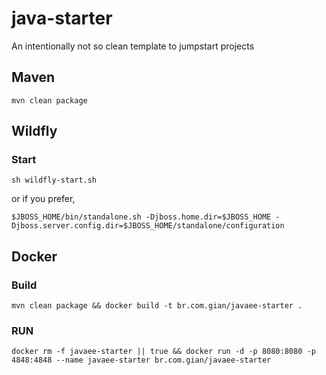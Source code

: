 # java-starter
An intentionally not so clean template to jumpstart projects

## Maven
`
mvn clean package
`

## Wildfly
### Start
`
sh wildfly-start.sh
`

or if you prefer,

`
$JBOSS_HOME/bin/standalone.sh -Djboss.home.dir=$JBOSS_HOME
    -Djboss.server.config.dir=$JBOSS_HOME/standalone/configuration
`



## Docker
### Build
`
mvn clean package && docker build -t br.com.gian/javaee-starter .
`

### RUN
`
docker rm -f javaee-starter || true && docker run -d -p 8080:8080 -p 4848:4848 --name javaee-starter br.com.gian/javaee-starter 
`